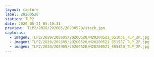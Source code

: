 ```yaml
---
layout: capture
label: 20200520
station: TLP2
date: 2020-05-21 05:10:31
preview:  TLP2/2020/202005/20200520/stack.jpg
capturas:
  - imagem: TLP2/2020/202005/20200520/M20200521_051031_TLP_2P.jpg
  - imagem: TLP2/2020/202005/20200520/M20200521_051557_TLP_2P.jpg
  - imagem: TLP2/2020/202005/20200520/M20200521_085430_TLP_2P.jpg
---
```

